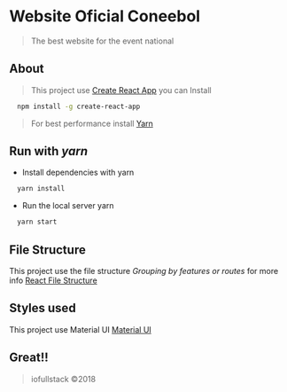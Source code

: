 # Website Oficial Coneebol
> The best website for the event national
## About
> This project use [Create React App](https://github.com/facebookincubator/create-react-app) you can Install

```sh
  npm install -g create-react-app
```
> For best performance install [Yarn](https://yarnpkg.com)

## Run with *yarn*

- Install dependencies with yarn
```sh
  yarn install
```

- Run the local server yarn
```sh
  yarn start
```

## File Structure

This project use the file structure *Grouping by features or routes*
for more info [React File Structure](https://reactjs.org/docs/faq-structure.html)

## Styles used

This project use Material UI
[Material UI](https://material-ui.com/)

## Great!!
> iofullstack &copy;2018